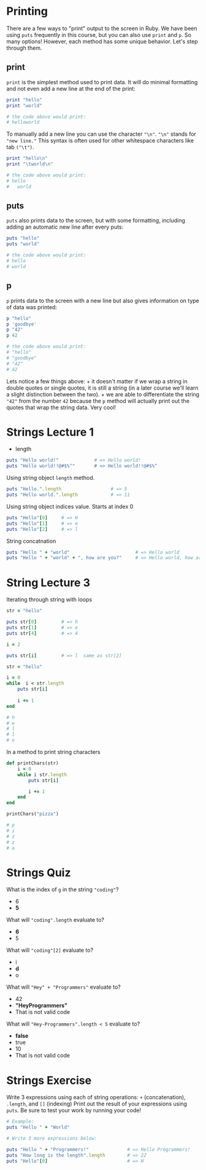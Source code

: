 # Printing

There are a few ways to "print" output to the screen in Ruby. We have been using `puts` frequently in this course, but you can also use `print` and `p`. So many options! However, each method has some unique behavior. Let's step through them.

## print
`print` is the simplest method used to print data. It will do minimal formatting and not even add a new line at the end of the print:

```ruby
print "hello"
print "world"

# the code above would print:
# helloworld
```
To manually add a new line you can use the character `"\n"`. `"\n"` stands for `"new line."` This syntax is often used for other whitespace characters like tab `("\t")`.

```ruby
print "hello\n"
print "\tworld\n"

# the code above would print:
# hello
#   world
```

## puts

`puts` also prints data to the screen, but with some formatting, including adding an automatic new line after every puts:

```ruby
puts "hello"
puts "world"

# the code above would print:
# hello
# world
```

## p

`p` prints data to the screen with a new line but also gives information on type of data was printed:

```ruby
p "hello"
p 'goodbye'
p "42"
p 42

# the code above would print:
# "hello"
# "goodbye"
# "42"
# 42
```

Lets notice a few things above: + it doesn't matter if we wrap a string in double quotes or single quotes, it is still a string (in a later course we'll learn a slight distinction between the two). + we are able to differentiate the string `"42"` from the number `42` because the `p` method will actually print out the quotes that wrap the string data. Very cool!


# Strings Lecture 1


* length

```ruby
puts "Hello world!"             # => Hello world!
puts "Hello world!!@#$%^"       # => Hello world!!@#$%^
```
Using string object `length` method.

```ruby
puts "Hello.".length                  # => 5
puts "Hello world.".length            # => 11
```

Using string object indices value. Starts at index 0

```ruby
puts "Hello"[0]     # => H
puts "Hello"[1]     # => e
puts "Hello"[2]     # => l
```

String concatnation
```ruby
puts "Hello " + "world"                        # => Hello world
puts "Hello " + "world" + ", how are you?"     # => Hello world, how are you?
```

# String Lecture 3

Iterating through string with loops

```ruby
str = "hello"

puts str[0]         # => h
puts str[1]         # => e
puts str[4]         # => 4

i = 2

puts str[i]         # => l  same as str[2]

```

```ruby
str = "hello"

i = 0
while  i < str.length
    puts str[i]
    
    i += 1
end

# h
# e
# l
# l
# o
```

In a method to print string characters

```ruby
def printChars(str)
    i = 0
    while i str.length
        puts str[i]

        i += 1
    end
end

printChars("pizza")

# p
# i
# z
# z
# a
```

# Strings Quiz

What is the index of `g` in the string `"coding"`?
* 6
* **5**

What will `"coding".length` evaluate to?
* **6**
* 5

What will `"coding"[2]` evaluate to?
* i
* **d**
* o

What will `"Hey" + "Programmers"` evaluate to?
* 42
* **"HeyProgrammers"**
* That is not valid code

What will `"Hey-Programmers".length < 5` evaluate to?
* **false**
* true
* 10
* That is not valid code


# Strings Exercise

Write 3 expressions using each of string operations: `+` (concatenation), `.length`, and `[]` (indexing) Print out the result of your expressions using `puts`. Be sure to test your work by running your code!

```ruby
# Example:
puts "Hello " + "World"

# Write 3 more expressions below:

puts "Hello " + "Programmers!"              # => Hello Programmers!
puts "How long is the length".length        # => 22
puts "Hello"[0]                             # => H
```